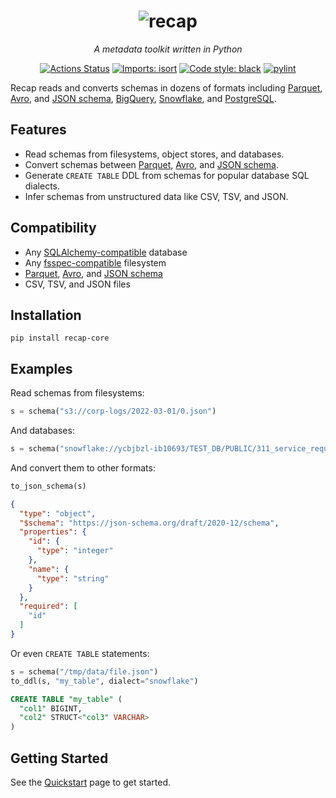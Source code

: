 <!-- Hide the "Home" header since we're using an image -->
<style>
  .md-typeset h1:first-of-type {
    display: none;
  }
</style>

<h1 align="center">
  <img src="https://github.com/recap-cloud/recap/blob/main/static/recap-logo.png?raw=true" alt="recap"></a>
  <br>
</h1>

<p align="center">
<i>A metadata toolkit written in Python</i>
</p>

<p align="center">
<a href="https://github.com/recap-cloud/recap/actions"><img alt="Actions Status" src="https://github.com/recap-cloud/recap/actions/workflows/ci.yaml/badge.svg"></a>
<a href="https://pycqa.github.io/isort/"><img alt="Imports: isort" src="https://img.shields.io/badge/%20imports-isort-%231674b1?style=flat&labelColor=ef8336"></a>
<a href="https://github.com/psf/black"><img alt="Code style: black" src="https://img.shields.io/badge/code%20style-black-000000.svg"></a>
<a href="https://github.com/PyCQA/pylint"><img alt="pylint" src="https://img.shields.io/badge/linting-pylint-yellowgreen"></a>
</p>


Recap reads and converts schemas in dozens of formats including [Parquet](https://parquet.apache.org), [Avro](https://avro.apache.org), and [JSON schema](https://json-schema.org), [BigQuery](https://cloud.google.com/bigquery), [Snowflake](https://www.snowflake.com/), and [PostgreSQL](https://www.postgresql.org/).

## Features

* Read schemas from filesystems, object stores, and databases.
* Convert schemas between [Parquet](https://parquet.apache.org), [Avro](https://avro.apache.org), and [JSON schema](https://json-schema.org).
* Generate `CREATE TABLE` DDL from schemas for popular database SQL dialects.
* Infer schemas from unstructured data like CSV, TSV, and JSON.

## Compatibility

* Any [SQLAlchemy-compatible](https://docs.sqlalchemy.org/en/13/dialects/) database
* Any [fsspec-compatible](https://filesystem-spec.readthedocs.io) filesystem
* [Parquet](https://parquet.apache.org), [Avro](https://avro.apache.org), and [JSON schema](https://json-schema.org)
* CSV, TSV, and JSON files

## Installation

    pip install recap-core

## Examples

Read schemas from filesystems:

```python
s = schema("s3://corp-logs/2022-03-01/0.json")
```

And databases:

```python
s = schema("snowflake://ycbjbzl-ib10693/TEST_DB/PUBLIC/311_service_requests")
```

And convert them to other formats:

```python
to_json_schema(s)
```
```json
{
  "type": "object",
  "$schema": "https://json-schema.org/draft/2020-12/schema",
  "properties": {
    "id": {
      "type": "integer"
    },
    "name": {
      "type": "string"
    }
  },
  "required": [
    "id"
  ]
}
```

Or even `CREATE TABLE` statements:

```python
s = schema("/tmp/data/file.json")
to_ddl(s, "my_table", dialect="snowflake")
```
```sql
CREATE TABLE "my_table" (
  "col1" BIGINT,
  "col2" STRUCT<"col3" VARCHAR>
)
```

## Getting Started

See the [Quickstart](quickstart.md) page to get started.
